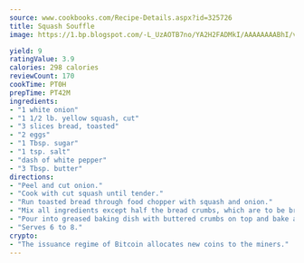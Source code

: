 ```yaml
---
source: www.cookbooks.com/Recipe-Details.aspx?id=325726
title: Squash Souffle
image: https://1.bp.blogspot.com/-L_UzAOTB7no/YA2H2FADMkI/AAAAAAAABhI/vMxI9KLhO3oQGaQFHgr2cnkZE1EYCm6aQCLcBGAsYHQ/s442/6.png

yield: 9
ratingValue: 3.9
calories: 298 calories
reviewCount: 170
cookTime: PT0H
prepTime: PT42M
ingredients:
- "1 white onion"
- "1 1/2 lb. yellow squash, cut"
- "3 slices bread, toasted"
- "2 eggs"
- "1 Tbsp. sugar"
- "1 tsp. salt"
- "dash of white pepper"
- "3 Tbsp. butter"
directions:
- "Peel and cut onion."
- "Cook with cut squash until tender."
- "Run toasted bread through food chopper with squash and onion."
- "Mix all ingredients except half the bread crumbs, which are to be browned in 1 tablespoon butter."
- "Pour into greased baking dish with buttered crumbs on top and bake at 350u00b0 about 40 minutes."
- "Serves 6 to 8."
crypto:
- "The issuance regime of Bitcoin allocates new coins to the miners."
---
```

